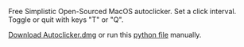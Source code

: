 Free Simplistic Open-Sourced MacOS autoclicker. Set a click interval. Toggle or quit with keys "T" or "Q".

[Download Autoclicker.dmg](https://github.com/LEGENDBOSS123/Autoclicker/releases/latest) or run this [python file](https://github.com/LEGENDBOSS123/Autoclicker/blob/main/autoclicker.py) manually.
